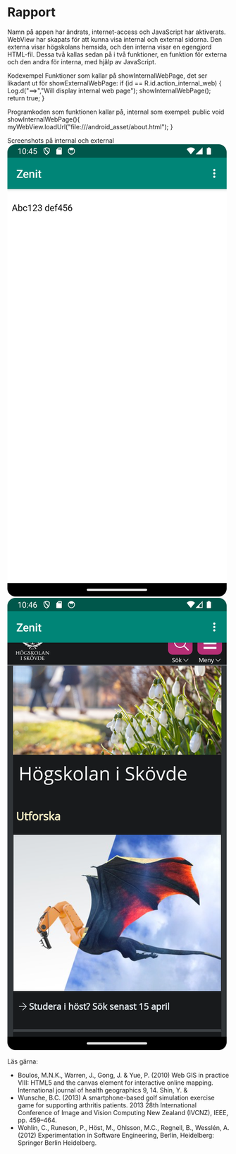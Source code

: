 
# Rapport

Namn på appen har ändrats, internet-access och JavaScript har aktiverats. 
WebView har skapats för att kunna visa internal och external sidorna. Den externa visar högskolans hemsida,
och den interna visar en egengjord HTML-fil. Dessa två kallas sedan på i två funktioner, en funktion
för externa och den andra för interna, med hjälp av JavaScript.

Kodexempel
Funktioner som kallar på showInternalWebPage, det ser likadant ut för showExternalWebPage:
        if (id == R.id.action_internal_web) {
            Log.d("==>","Will display internal web page");
            showInternalWebPage();
            return true;
        }

Programkoden som funktionen kallar på, internal som exempel:
        public void showInternalWebPage(){
            myWebView.loadUrl("file:///android_asset/about.html");
        }


Screenshots på internal och external
![](Internal_screenshot.png)
![](External_screenshot.png)


Läs gärna:

- Boulos, M.N.K., Warren, J., Gong, J. & Yue, P. (2010) Web GIS in practice VIII: HTML5 and the canvas element for interactive online mapping. International journal of health geographics 9, 14. Shin, Y. &
- Wunsche, B.C. (2013) A smartphone-based golf simulation exercise game for supporting arthritis patients. 2013 28th International Conference of Image and Vision Computing New Zealand (IVCNZ), IEEE, pp. 459–464.
- Wohlin, C., Runeson, P., Höst, M., Ohlsson, M.C., Regnell, B., Wesslén, A. (2012) Experimentation in Software Engineering, Berlin, Heidelberg: Springer Berlin Heidelberg.
